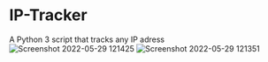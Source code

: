 # IP-Tracker
A Python 3 script that tracks any IP adress
![Screenshot 2022-05-29 121425](https://user-images.githubusercontent.com/106468951/170860842-4ab1d9d0-0a92-40b0-9240-3447414fef18.png)
![Screenshot 2022-05-29 121351](https://user-images.githubusercontent.com/106468951/170860845-93449f99-7198-4d92-ae80-efbd6bb3538c.png)
